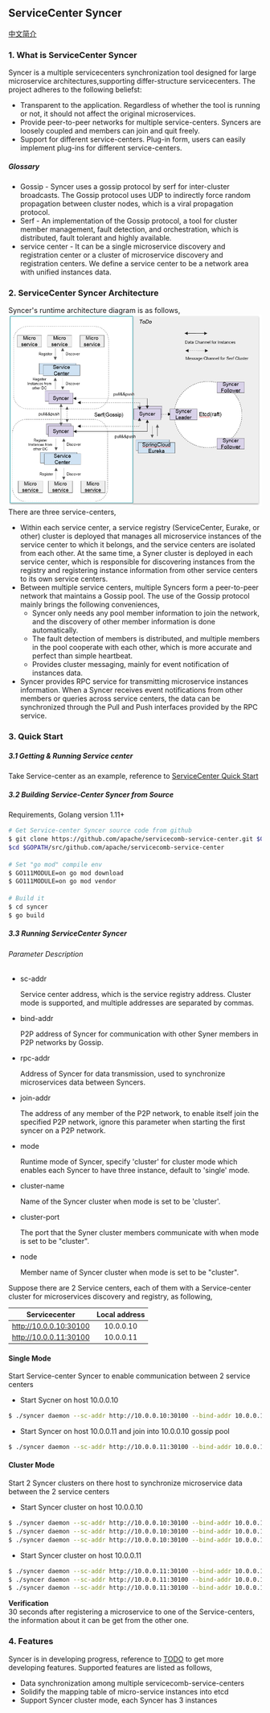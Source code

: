 ServiceCenter Syncer
-------
[中文简介](./README-ZH.md)

### 1. What is ServiceCenter Syncer  
Syncer is a multiple servicecenters synchronization tool designed for large microservice architectures,supporting differ-structure servicecenters. The project adheres to the following beliefst:  
- Transparent to the application. Regardless of whether the tool is running or not, it should not affect the original microservices.  
- Provide peer-to-peer networks for multiple service-centers. Syncers are loosely coupled and members can  join and quit freely.  
- Support for different service-centers. Plug-in form, users can easily implement plug-ins for different service-centers.

##### Glossary 
- Gossip - Syncer  uses a gossip protocol by serf for inter-cluster broadcasts. The Gossip protocol uses UDP to indirectly force random propagation between cluster nodes, which is a viral propagation protocol.  
- Serf - An implementation of the Gossip protocol, a tool for cluster member management, fault detection, and orchestration, which is distributed, fault tolerant and highly available. 
- service center - It can be a single microservice discovery and registration center or a cluster of microservice discovery and registration centers. We define a service center to be a network area with unified instances data.

### 2. ServiceCenter Syncer Architecture
Syncer's runtime architecture diagram is as follows,
![image](./images/SyncerArchitecture.png?raw=true)  
There are three service-centers, 

- Within each service center, a service registry (ServiceCenter, Eurake, or other) cluster is deployed that manages all microservice instances of the service center to which it belongs, and the service centers are isolated from each other. At the same time, a Syner cluster is deployed in each service center, which is responsible for discovering instances from the registry and registering instance information from other service centers to its own service centers.
- Between multiple service centers, multiple Syncers form a peer-to-peer network that maintains a Gossip pool. The use of the Gossip protocol mainly brings the following conveniences, 
   - Syncer only needs any pool member information to join the network, and the discovery of other member information is done automatically. 
   - The fault detection of members is distributed, and multiple members in the pool cooperate with each other, which is more accurate and perfect than simple heartbeat.
   - Provides cluster messaging, mainly for event notification of instances data.
-  Syncer provides RPC service for transmitting microservice instances information. When a Syncer receives event notifications from other members or queries across service centers, the data can be synchronized through the Pull and Push interfaces provided by the RPC service.  

### 3. Quick Start
##### 3.1 Getting & Running Service center

Take Service-center as an example, reference to [ServiceCenter Quick Start](https://github.com/apache/servicecomb-service-center#quick-start)  

##### 3.2 Building Service-Center Syncer from Source
Requirements, Golang version 1.11+  
```bash
# Get Service-center Syncer source code from github
$ git clone https://github.com/apache/servicecomb-service-center.git $GOPATH/src/github.com/apache/servicecomb-service-center
$cd $GOPATH/src/github.com/apache/servicecomb-service-center

# Set "go mod" compile env
$ GO111MODULE=on go mod download
$ GO111MODULE=on go mod vendor

# Build it
$ cd syncer
$ go build
```

##### 3.3 Running ServiceCenter Syncer
###### Parameter Description
- sc-addr 

  Service center address, which is the service registry address. Cluster mode is supported, and multiple addresses are separated by commas.   
  
- bind-addr

  P2P address of Syncer for communication with other Syner members in P2P networks by Gossip.   
  
- rpc-addr

  Address of Syncer for data transmission, used to synchronize microservices data  between Syncers.  
  
- join-addr

  The address of any member of the P2P network, to enable itself join the specified P2P network, ignore this parameter when starting the first syncer on a P2P network.   
  
- mode

  Runtime mode of Syncer, specify 'cluster' for cluster mode which enables each Syncer to have three instance, default to 'single' mode.
  
- cluster-name

  Name of the Syncer cluster when mode is set to be 'cluster'.
  
- cluster-port

  The port that the Syner cluster members communicate with when mode is set to be "cluster".
  
- node

  Member name of Syncer cluster when mode is set to be "cluster".
  
  


Suppose there are 2 Service centers, each of them with a Service-center cluster for microservices discovery and registry, as following,   

|     Servicecenter      | Local address |
| :--------------------: | :-----------: |
| http://10.0.0.10:30100 |   10.0.0.10   |
| http://10.0.0.11:30100 |   10.0.0.11   |

#### Single Mode

Start Service-center Syncer to enable communication between 2 service centers

- Start Sycner  on host 10.0.0.10 

```bash
$ ./syncer daemon --sc-addr http://10.0.0.10:30100 --bind-addr 10.0.0.10:30190 --rpc-addr 10.0.0.10:30191
```

- Start Syncer on host 10.0.0.11 and join into 10.0.0.10 gossip pool

```bash
$ ./syncer daemon --sc-addr http://10.0.0.11:30100 --bind-addr 10.0.0.11:30190 --rpc-addr 10.0.0.11:30191 --join-addr 10.0.0.10:30191
```

#### Cluster Mode

Start 2 Syncer clusters on there host to synchronize microservice data between the 2 service centers

- Start Syncer cluster on host 10.0.0.10

```bash
$ ./syncer daemon --sc-addr http://10.0.0.10:30100 --bind-addr 10.0.0.10:30190 --rpc-addr 10.0.0.10:30191 --mode cluster --node syncer011 --cluster-port 30201 --join-addr 10.0.0.10:30191
$ ./syncer daemon --sc-addr http://10.0.0.10:30100 --bind-addr 10.0.0.10:30290 --rpc-addr 10.0.0.10:30291 --mode cluster --node syncer012 --cluster-port 30202 --join-addr 10.0.0.10:30191
$ ./syncer daemon --sc-addr http://10.0.0.10:30100 --bind-addr 10.0.0.10:30390 --rpc-addr 10.0.0.10:30391 --mode cluster --node syncer013 --cluster-port 30203 --join-addr 10.0.0.10:30191
```

- Start Syncer cluster on host 10.0.0.11

```bash
$ ./syncer daemon --sc-addr http://10.0.0.11:30100 --bind-addr 10.0.0.11:30190 --rpc-addr 10.0.0.11:30191 --mode cluster --node syncer021 --cluster-port 30201 --join-addr 10.0.0.11:30191
$ ./syncer daemon --sc-addr http://10.0.0.11:30100 --bind-addr 10.0.0.11:30290 --rpc-addr 10.0.0.11:30291 --mode cluster --node syncer022 --cluster-port 30202 --join-addr 10.0.0.11:30191
$ ./syncer daemon --sc-addr http://10.0.0.11:30100 --bind-addr 10.0.0.11:30390 --rpc-addr 10.0.0.11:30391 --mode cluster --node syncer023 --cluster-port 30203 --join-addr 10.0.0.11:30191
```

**Verification**  
30 seconds after registering a microservice to one of the Service-centers,  the information about it can be get from the other one.

### 4. Features

Syncer is in developing progress, reference to [TODO](./TODO.md) to get more developing features. Supported features are listed as follows,

- Data synchronization among multiple servicecomb-service-centers
- Solidify the mapping table of micro-service instances into etcd
- Support Syncer cluster mode, each Syncer has 3 instances

